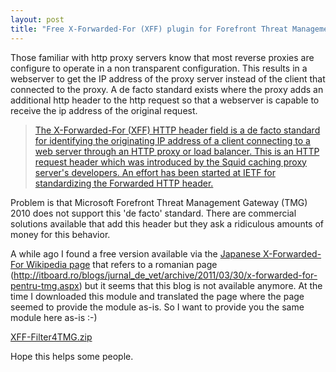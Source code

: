 ```yaml
---
layout: post
title: "Free X-Forwarded-For (XFF) plugin for Forefront Threat Management Gateway (TMG) 2010"
---
```


Those familiar with http proxy servers know that most reverse proxies are configure to operate in a non transparent configuration. This results in a webserver to get the IP address of the proxy server instead of the client that connected to the proxy. A de facto standard exists where the proxy adds an additional http header to the http request so that a webserver is capable to receive the ip address of the original request.

>[The X-Forwarded-For (XFF) HTTP header field is a de facto standard for identifying the originating IP address of a client connecting to a web server through an HTTP proxy or load balancer. This is an HTTP request header which was introduced by the Squid caching proxy server's developers. An effort has been started at IETF for standardizing the Forwarded HTTP header.](http://en.wikipedia.org/wiki/X-Forwarded-For)

Problem is that Microsoft Forefront Threat Management Gateway (TMG) 2010 does not support this 'de facto' standard. There are commercial solutions available that add this header but they ask a ridiculous amounts of money for this behavior.

A while ago I found a free version available via the [Japanese X-Forwarded-For Wikipedia page](http://ja.wikipedia.org/wiki/X-Forwarded-For) that refers to a romanian page (http://itboard.ro/blogs/jurnal_de_vet/archive/2011/03/30/x-forwarded-for-pentru-tmg.aspx) but it seems that this blog is not available anymore. At the time I downloaded this module and translated the page where the page seemed to provide the module as-is. So I want to provide you the same module here as-is :-)

[XFF-Filter4TMG.zip](http://ramonsmits.com/downloads/XFF-Filter4TMG.zip)
	
Hope this helps some people.